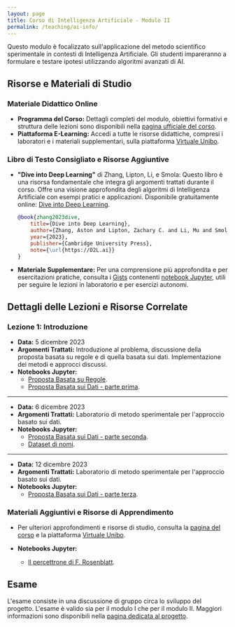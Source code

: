 ```yaml
---
layout: page
title: Corso di Intelligenza Artificiale - Modulo II
permalink: /teaching/ai-info/
---
```


Questo modulo è focalizzato sull'applicazione del metodo scientifico sperimentale in contesti di Intelligenza Artificiale. Gli studenti impareranno a formulare e testare ipotesi utilizzando algoritmi avanzati di AI.

## Risorse e Materiali di Studio

### Materiale Didattico Online

- **Programma del Corso:** Dettagli completi del modulo, obiettivi formativi e struttura delle lezioni sono disponibili nella [pagina ufficiale del corso](https://www.unibo.it/it/didattica/insegnamenti/insegnamento/2023/479022).
- **Piattaforma E-Learning:** Accedi a tutte le risorse didattiche, compresi i laboratori e i materiali supplementari, sulla piattaforma [Virtuale Unibo](https://virtuale.unibo.it/course/view.php?id=55088).

### Libro di Testo Consigliato e Risorse Aggiuntive

- **"Dive into Deep Learning"** di Zhang, Lipton, Li, e Smola: Questo libro è una risorsa fondamentale che integra gli argomenti trattati durante il corso. Offre una visione approfondita degli algoritmi di Intelligenza Artificiale con esempi pratici e applicazioni. Disponibile gratuitamente online: [Dive into Deep Learning](https://d2l.ai/).

  ```bibtex
  @book{zhang2023dive,
      title={Dive into Deep Learning},
      author={Zhang, Aston and Lipton, Zachary C. and Li, Mu and Smola, Alexander J.},
      year={2023},
      publisher={Cambridge University Press},
      note={\url{https://D2L.ai}}
  }
  ```

- **Materiale Supplementare:** Per una comprensione più approfondita e per esercitazioni pratiche, consulta i [Gists](https://gist.github.com/) contenenti [notebook Jupyter](https://jupyter-notebook.readthedocs.io/en/stable/notebook.html), utili per seguire le lezioni in laboratorio e per esercizi autonomi.

## Dettagli delle Lezioni e Risorse Correlate

### Lezione 1: Introduzione

- **Data:** 5 dicembre 2023
- **Argomenti Trattati:** Introduzione al problema, discussione della proposta basata su regole e di quella basata sui dati. Implementazione dei metodi e approcci discussi.
- **Notebooks Jupyter:**
  - [Proposta Basata su Regole](https://gist.github.com/lozingaro/07349dcdcedc2b40d46c7ecdf3430b4a).
  - [Proposta Basata sui Dati - parte prima](https://gist.github.com/lozingaro/e6be8a9f046d12086168c3fc3e51658b).

---

- **Data:** 6 dicembre 2023
- **Argomenti Trattati:** Laboratorio di metodo sperimentale per l'approccio basato sui dati.
- **Notebooks Jupyter:**
  - [Proposta Basata sui Dati - parte seconda](https://gist.github.com/lozingaro/50ec8a39e8c4c5749779cc893bfed83c).
  - [Dataset di nomi](https://gist.github.com/lozingaro/e9a0152c0b6e44b8de83d5c3bbc58dcc).

---

- **Data:** 12 dicembre 2023
- **Argomenti Trattati:** Laboratorio di metodo sperimentale per l'approccio basato sui dati.
- **Notebooks Jupyter:**
  - [Proposta Basata sui Dati - parte terza](https://gist.github.com/lozingaro/e29e5fd4b58138b15be271c21da95894).

### Materiali Aggiuntivi e Risorse di Apprendimento

- Per ulteriori approfondimenti e risorse di studio, consulta la [pagina del corso](https://www.unibo.it/it/didattica/insegnamenti/insegnamento/2023/479022) e la piattaforma [Virtuale Unibo](https://virtuale.unibo.it/course/view.php?id=55088).

- **Notebooks Jupyter:**
  - [Il percettrone di F. Rosenblatt](https://gist.github.com/lozingaro/4062dd8d358156bca329f9cc3379d4ef).

## Esame

L'esame consiste in una discussione di gruppo circa lo sviluppo del progetto.
L'esame è valido sia per il modulo I che per il modulo II.
Maggiori informazioni sono disponibili nella [pagina dedicata al progetto](project).
